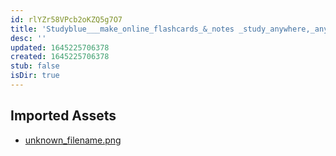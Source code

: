 ```yaml
---
id: rlYZr58VPcb2oKZQ5g7O7
title: 'Studyblue___make_online_flashcards_&_notes _study_anywhere,_anytime_ Resources'
desc: ''
updated: 1645225706378
created: 1645225706378
stub: false
isDir: true
---
```

## Imported Assets
- [unknown_filename.png](/assets/unknown_filename-7FfOZOL7Pnlz.png)
